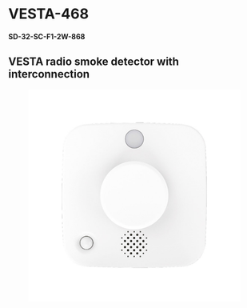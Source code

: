 # VESTA-468

#### SD-32-SC-F1-2W-868

## VESTA radio smoke detector with interconnection

<figure><img src=".gitbook/assets/image (5) (1) (1) (1) (1) (1) (1) (1).png" alt=""><figcaption></figcaption></figure>
